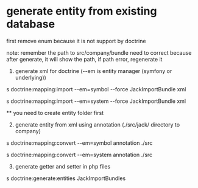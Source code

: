 generate entity from existing database
======================================

first remove enum because it is not support by doctrine

note: remember the path to src/company/bundle need to correct
because after generate, it will show the path, if path error, regenerate it


1. generate xml for doctrine (--em is entity manager (symfony or underlying))

s doctrine:mapping:import  --em=symbol --force JackImportBundle xml

s doctrine:mapping:import  --em=system --force JackImportBundle xml


** you need to create entity folder first

2. generate entity from xml using annotation (./src/jack/ directory to company)

s doctrine:mapping:convert --em=symbol annotation ./src

s doctrine:mapping:convert --em=system annotation ./src



3.  generate getter and setter in php files

s doctrine:generate:entities JackImportBundles





